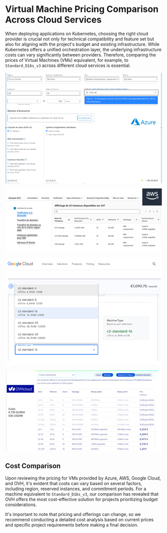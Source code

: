 # Virtual Machine Pricing Comparison Across Cloud Services

When deploying applications on Kubernetes, choosing the right cloud provider is crucial not only for technical compatibility and feature set but also for aligning with the project's budget and existing infrastructure. While Kubernetes offers a unified orchestration layer, the underlying infrastructure costs can vary significantly between providers. Therefore, comparing the prices of Virtual Machines (VMs) equivalent, for example, to `Standard_D16s_v3` across different cloud services is essential.


![Microsoft Azure](figures/azure.png)


![AWS](figures/aws.png)


![Google cloud](figures/google_cloud.png)


![OVH](figures/ovh.png)


## Cost Comparison

Upon reviewing the pricing for VMs provided by Azure, AWS, Google Cloud, and OVH, it's evident that costs can vary based on several factors, including region, reserved instances, and commitment periods. For a machine equivalent to `Standard_D16s_v3`, our comparison has revealed that OVH offers the most cost-effective solution for projects prioritizing budget considerations.

It's important to note that pricing and offerings can change, so we recommend conducting a detailed cost analysis based on current prices and specific project requirements before making a final decision.
